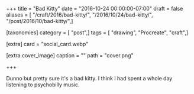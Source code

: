 +++
title = "Bad Kitty"
date = "2016-10-24 00:00:00-07:00"
draft = false
aliases = [ "/craft/2016/bad-kitty/", "/2016/10/24/bad-kitty/", "/post/2016/10/bad-kitty/",]

[taxonomies]
category = [ "post",]
tags = [ "drawing", "Procreate", "craft",]

[extra]
card = "social_card.webp"

[extra.cover_image]
caption = ""
path = "cover.png"

+++

Dunno but pretty sure it's a bad kitty. I think I had spent a whole day listening to psychobilly music.